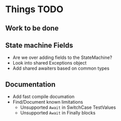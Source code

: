# Things TODO

## Work to be done

## State machine Fields
  - Are we over adding fields to the StateMachine?
  - Look into shared Exceptions object
  - Add shared awaiters based on common types

## Documentation 
- Add fast compile documation
- Find/Document known limitations
  - Unsupported `Await` in SwitchCase TestValues
  - Unsupported `Await` in Finally blocks
  
